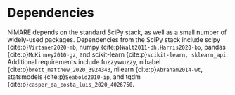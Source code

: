 # Dependencies

NiMARE depends on the standard SciPy stack, as well as a small number of widely-used packages.
Dependencies from the SciPy stack include scipy {cite:p}`Virtanen2020-mb`, numpy {cite:p}`Walt2011-dh,Harris2020-bo`, pandas {cite:p}`McKinney2010-gz`, and scikit-learn {cite:p}`scikit-learn, sklearn_api`.
Additional requirements include fuzzywuzzy, nibabel {cite:p}`brett_matthew_2020_3924343`, nilearn {cite:p}`Abraham2014-wt`, statsmodels {cite:p}`Seabold2010-ip`, and tqdm {cite:p}`casper_da_costa_luis_2020_4026750`.
